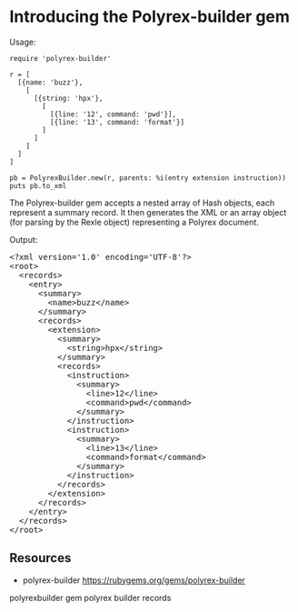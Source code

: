 # Introducing the Polyrex-builder gem

Usage:

    require 'polyrex-builder'

    r = [
      [{name: 'buzz'},
        [
          [{string: 'hpx'},
            [
              [{line: '12', command: 'pwd'}],
              [{line: '13', command: 'format'}]
            ]
          ] 
        ]
      ]
    ]

    pb = PolyrexBuilder.new(r, parents: %i(entry extension instruction))
    puts pb.to_xml

The Polyrex-builder gem accepts a nested array of Hash objects, each represent a summary record. It then generates the XML or an array object (for parsing by the Rexle object) representing a Polyrex document.

Output:

<pre>
&lt;?xml version='1.0' encoding='UTF-8'?&gt;
&lt;root&gt;
  &lt;records&gt;
    &lt;entry&gt;
      &lt;summary&gt;
        &lt;name&gt;buzz&lt;/name&gt;
      &lt;/summary&gt;
      &lt;records&gt;
        &lt;extension&gt;
          &lt;summary&gt;
            &lt;string&gt;hpx&lt;/string&gt;
          &lt;/summary&gt;
          &lt;records&gt;
            &lt;instruction&gt;
              &lt;summary&gt;
                &lt;line&gt;12&lt;/line&gt;
                &lt;command&gt;pwd&lt;/command&gt;
              &lt;/summary&gt;
            &lt;/instruction&gt;
            &lt;instruction&gt;
              &lt;summary&gt;
                &lt;line&gt;13&lt;/line&gt;
                &lt;command&gt;format&lt;/command&gt;
              &lt;/summary&gt;
            &lt;/instruction&gt;
          &lt;/records&gt;
        &lt;/extension&gt;
      &lt;/records&gt;
    &lt;/entry&gt;
  &lt;/records&gt;
&lt;/root&gt;
</pre>

## Resources

* polyrex-builder https://rubygems.org/gems/polyrex-builder

polyrexbuilder gem polyrex builder records
